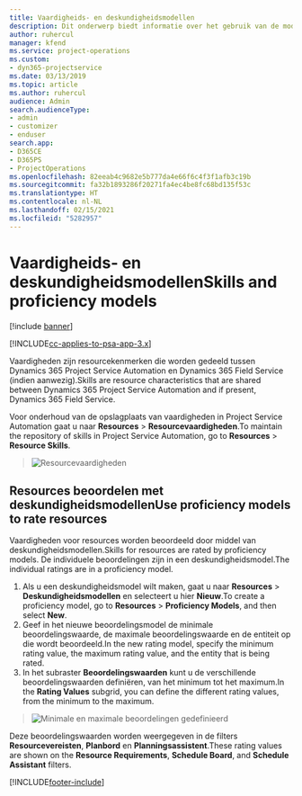```yaml
---
title: Vaardigheids- en deskundigheidsmodellen
description: Dit onderwerp biedt informatie over het gebruik van de modellen voor vaardigheden en deskundigheid.
author: ruhercul
manager: kfend
ms.service: project-operations
ms.custom:
- dyn365-projectservice
ms.date: 03/13/2019
ms.topic: article
ms.author: ruhercul
audience: Admin
search.audienceType:
- admin
- customizer
- enduser
search.app:
- D365CE
- D365PS
- ProjectOperations
ms.openlocfilehash: 82eeab4c9682e5b777da4e66f6c4f3f1afb3c19b
ms.sourcegitcommit: fa32b1893286f20271fa4ec4be8fc68bd135f53c
ms.translationtype: HT
ms.contentlocale: nl-NL
ms.lasthandoff: 02/15/2021
ms.locfileid: "5282957"
---
```

# <a name="skills-and-proficiency-models"></a><span data-ttu-id="9a080-103">Vaardigheids- en deskundigheidsmodellen</span><span class="sxs-lookup"><span data-stu-id="9a080-103">Skills and proficiency models</span></span>

[!include [banner](../includes/psa-now-project-operations.md)]

[!INCLUDE[cc-applies-to-psa-app-3.x](../includes/cc-applies-to-psa-app-3x.md)]

<span data-ttu-id="9a080-104">Vaardigheden zijn resourcekenmerken die worden gedeeld tussen Dynamics 365 Project Service Automation en Dynamics 365 Field Service (indien aanwezig).</span><span class="sxs-lookup"><span data-stu-id="9a080-104">Skills are resource characteristics that are shared between Dynamics 365 Project Service Automation and if present, Dynamics 365 Field Service.</span></span> 

<span data-ttu-id="9a080-105">Voor onderhoud van de opslagplaats van vaardigheden in Project Service Automation gaat u naar **Resources** \> **Resourcevaardigheden**.</span><span class="sxs-lookup"><span data-stu-id="9a080-105">To maintain the repository of skills in Project Service Automation, go to **Resources** \> **Resource Skills**.</span></span> 

> ![Resourcevaardigheden](media/Resource-Management-image84.png)

## <a name="use-proficiency-models-to-rate-resources"></a><span data-ttu-id="9a080-107">Resources beoordelen met deskundigheidsmodellen</span><span class="sxs-lookup"><span data-stu-id="9a080-107">Use proficiency models to rate resources</span></span>

<span data-ttu-id="9a080-108">Vaardigheden voor resources worden beoordeeld door middel van deskundigheidsmodellen.</span><span class="sxs-lookup"><span data-stu-id="9a080-108">Skills for resources are rated by proficiency models.</span></span> <span data-ttu-id="9a080-109">De individuele beoordelingen zijn in een deskundigheidsmodel.</span><span class="sxs-lookup"><span data-stu-id="9a080-109">The individual ratings are in a proficiency model.</span></span> 

1. <span data-ttu-id="9a080-110">Als u een deskundigheidsmodel wilt maken, gaat u naar **Resources** \> **Deskundigheidsmodellen** en selecteert u hier **Nieuw**.</span><span class="sxs-lookup"><span data-stu-id="9a080-110">To create a proficiency model, go to **Resources** \> **Proficiency Models**, and then select **New**.</span></span>
2. <span data-ttu-id="9a080-111">Geef in het nieuwe beoordelingsmodel de minimale beoordelingswaarde, de maximale beoordelingswaarde en de entiteit op die wordt beoordeeld.</span><span class="sxs-lookup"><span data-stu-id="9a080-111">In the new rating model, specify the minimum rating value, the maximum rating value, and the entity that is being rated.</span></span>
3. <span data-ttu-id="9a080-112">In het subraster **Beoordelingswaarden** kunt u de verschillende beoordelingswaarden definiëren, van het minimum tot het maximum.</span><span class="sxs-lookup"><span data-stu-id="9a080-112">In the **Rating Values** subgrid, you can define the different rating values, from the minimum to the maximum.</span></span>

> ![Minimale en maximale beoordelingen gedefinieerd](media/Resource-Management-image85.png)

<span data-ttu-id="9a080-114">Deze beoordelingswaarden worden weergegeven in de filters **Resourcevereisten**, **Planbord** en **Planningsassistent**.</span><span class="sxs-lookup"><span data-stu-id="9a080-114">These rating values are shown on the **Resource Requirements**, **Schedule Board**, and **Schedule Assistant** filters.</span></span>


[!INCLUDE[footer-include](../includes/footer-banner.md)]
